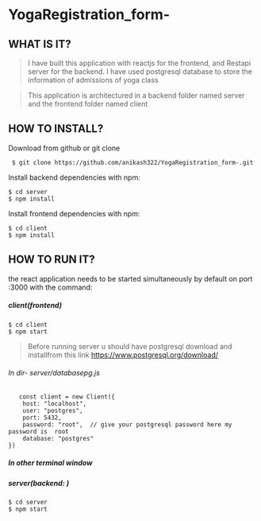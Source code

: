 # YogaRegistration_form-

## WHAT IS IT?

>I have built this application with reactjs  for the frontend, and Restapi server for the backend.
>I have used postgresql database to store the information of admissions of yoga class

> This application is architectured in a backend folder named server and the frontend folder named client 

## HOW TO INSTALL?
Download from github or git clone
```
 $ git clone https://github.com/anikash322/YogaRegistration_form-.git

```

Install backend dependencies with npm:

```
$ cd server 
$ npm install
```

Install frontend dependencies with npm:

```
$ cd client
$ npm install
```

## HOW TO RUN IT?

 the react application needs to be started simultaneously  by default on port :3000 with the command:

##### client(frontend)
```
$ cd client
$ npm start
```
> Before running server u should have postgresql download and installfrom this link https://www.postgresql.org/download/
###### In dir- server/databasepg.js
```
   const client = new Client({
    host: "localhost",
    user: "postgres",
    port: 5432,
    password: "root",  // give your postgresql password here my password is  root 
    database: "postgres"
})
```
##### In other terminal window
##### server(backend: )
```
$ cd server
$ npm start
```


